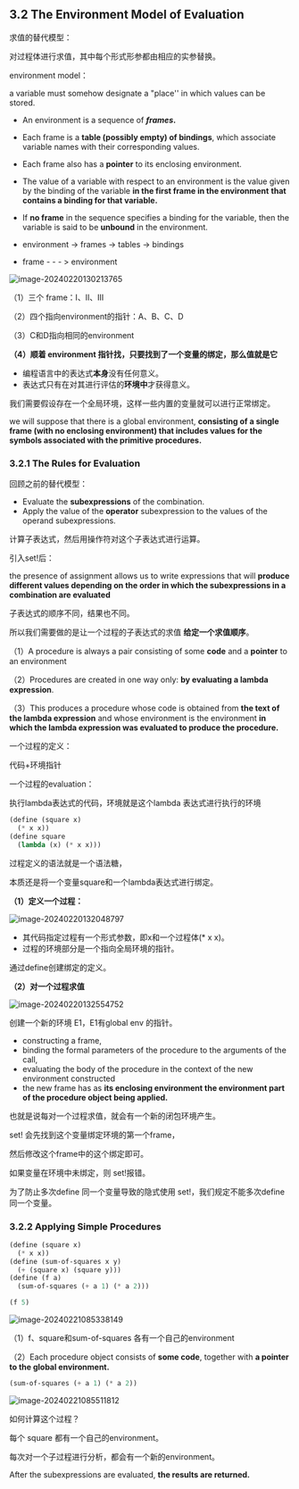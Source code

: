 

## 3.2 The Environment Model of Evaluation



求值的替代模型：

对过程体进行求值，其中每个形式形参都由相应的实参替换。



environment model：

a variable must somehow designate a "place'' in which values can be stored.



- An environment is a sequence of ***frames*.**
- Each frame is a **table (possibly empty) of bindings**, which associate variable names with their corresponding values.
- Each frame also has a **pointer** to its enclosing environment.
- The value of a variable with respect to an environment is the value given by the binding of the variable **in the first frame in the environment** **that contains a binding for that variable.**
- If **no frame** in the sequence specifies a binding for the variable, then the variable is said to be **unbound** in the environment.



- environment -> frames -> tables -> bindings
- frame - - - > environment

![image-20240220130213765](3-2.assets/image-20240220130213765.png)



（1）三个 frame：I、II、III

（2）四个指向environment的指针：A、B、C、D

（3）C和D指向相同的environment

**（4）顺着 environment 指针找，只要找到了一个变量的绑定，那么值就是它**



- 编程语言中的表达式**本身**没有任何意义。
- 表达式只有在对其进行评估的**环境中**才获得意义。



我们需要假设存在一个全局环境，这样一些内置的变量就可以进行正常绑定。

we will suppose that there is a global environment, **consisting of a single frame (with no enclosing environment) that includes values for the symbols associated with the primitive procedures.**





### 3.2.1 The Rules for Evaluation



回顾之前的替代模型：

- Evaluate the **subexpressions** of the combination.
- Apply the value of the **operator** subexpression to the values of the operand subexpressions.

计算子表达式，然后用操作符对这个子表达式进行运算。

引入set!后：

the presence of assignment allows us to write expressions that will **produce different values depending on the order in which the subexpressions in a combination are evaluated**



子表达式的顺序不同，结果也不同。

所以我们需要做的是让一个过程的子表达式的求值 **给定一个求值顺序**。



（1）A procedure is always a pair consisting of some **code** and a **pointer** to an environment

（2）Procedures are created in one way only: **by evaluating a lambda expression**.

（3）This produces a procedure whose code is obtained from **the text of the lambda expression** and whose environment is the environment **in which the lambda expression was evaluated to produce the procedure.**



一个过程的定义：

代码+环境指针

一个过程的evaluation：

执行lambda表达式的代码，环境就是这个lambda 表达式进行执行的环境



```lisp
(define (square x)
  (* x x))
(define square
  (lambda (x) (* x x)))
```

过程定义的语法就是一个语法糖，

本质还是将一个变量square和一个lambda表达式进行绑定。



**（1）定义一个过程：**

![image-20240220132048797](3-2.assets/image-20240220132048797.png)

- 其代码指定过程有一个形式参数，即x和一个过程体(* x x)。
- 过程的环境部分是一个指向全局环境的指针。

通过define创建绑定的定义。



**（2）对一个过程求值**

![image-20240220132554752](3-2.assets/image-20240220132554752.png)

创建一个新的环境 E1，E1有global env 的指针。

- constructing a frame, 
- binding the formal parameters of the procedure to the arguments of the call,
- evaluating the body of the procedure in the context of the new environment constructed
- the new frame has as **its enclosing environment the environment part of the procedure object being applied.**



也就是说每对一个过程求值，就会有一个新的闭包环境产生。



set! 会先找到这个变量绑定环境的第一个frame，

然后修改这个frame中的这个绑定即可。

如果变量在环境中未绑定，则 set!报错。

为了防止多次define 同一个变量导致的隐式使用 set!，我们规定不能多次define同一个变量。



### 3.2.2 Applying Simple Procedures

```lisp
(define (square x)
  (* x x))
(define (sum-of-squares x y)
  (+ (square x) (square y)))
(define (f a)
  (sum-of-squares (+ a 1) (* a 2)))

(f 5)
```

![image-20240221085338149](3-2.assets/image-20240221085338149.png)

（1）f、square和sum-of-squares 各有一个自己的environment

（2）Each procedure object consists of **some code**, together with **a pointer to the global environment.**



```lisp
(sum-of-squares (+ a 1) (* a 2))
```

![image-20240221085511812](3-2.assets/image-20240221085511812.png)

如何计算这个过程？

每个 square 都有一个自己的environment。

每次对一个子过程进行分析，都会有一个新的environment。

After the subexpressions are evaluated, **the results are returned.**


